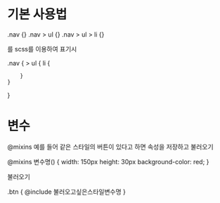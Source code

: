 # 기본 사용법

.nav {}
.nav > ul {}
.nav > ul > li {}

를 scss를 이용하여 표기시

.nav {
    > ul {
        li {
        
        }
    }
}

# 변수

@mixins 
예를 들어 같은 스타일의 버튼이 있다고 하면 
속성을 저장하고 불러오기

@mixins 변수명() {
    width: 150px
    height: 30px
    background-color: red;
}

불러오기

.btn {
    @include 불러오고싶은스타일변수명
}